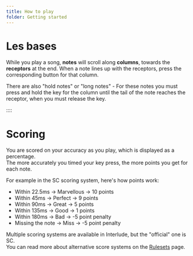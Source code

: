```yaml
---
title: How to play
folder: Getting started
---
```

# Les bases

While you play a song, **notes** will scroll along **columns**, towards the **receptors** at the end.
When a note lines up with the receptors, press the corresponding button for that column.

There are also "hold notes" or "long notes" - For these notes you must press and hold the key for the column until the tail of the note reaches the receptor, when you must release the key.

::::

# Scoring

You are scored on your accuracy as you play, which is displayed as a percentage.  
The more accurately you timed your key press, the more points you get for each note.

For example in the SC scoring system, here's how points work:

- Within 22.5ms -> Marvellous -> 10 points
- Within 45ms -> Perfect -> 9 points
- Within 90ms -> Great -> 5 points
- Within 135ms -> Good -> 1 points
- Within 180ms -> Bad -> -5 point penalty
- Missing the note -> Miss -> -5 point penalty

Multiple scoring systems are available in Interlude, but the "official" one is SC.  
You can read more about alternative score systems on the [Rulesets](rulesets.html) page.